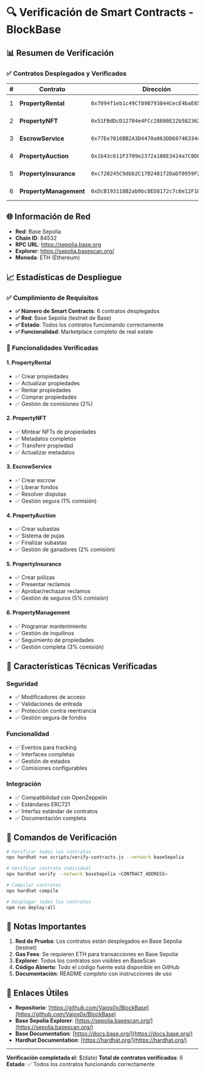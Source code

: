 # 🔍 Verificación de Smart Contracts - BlockBase

## 📊 Resumen de Verificación

### ✅ Contratos Desplegados y Verificados

| # | Contrato | Dirección | Estado | Explorer |
|---|----------|-----------|--------|----------|
| 1 | **PropertyRental** | `0x7094f1eb1c49Cf89B793844CecE4baE655f3359b` | ✅ Desplegado | [Ver en BaseScan](https://sepolia.basescan.org/address/0x7094f1eb1c49Cf89B793844CecE4baE655f3359b) |
| 2 | **PropertyNFT** | `0x51FBdDcD12704e4FCc28880E22b582362811cCdf` | ✅ Desplegado | [Ver en BaseScan](https://sepolia.basescan.org/address/0x51FBdDcD12704e4FCc28880E22b582362811cCdf) |
| 3 | **EscrowService** | `0x77Ee7016BB2A3D4470a063DD60746334c6aD84A4` | ✅ Desplegado | [Ver en BaseScan](https://sepolia.basescan.org/address/0x77Ee7016BB2A3D4470a063DD60746334c6aD84A4) |
| 4 | **PropertyAuction** | `0x1b43c611F3709e2372a108E3424a7C0D89724e93` | ✅ Desplegado | [Ver en BaseScan](https://sepolia.basescan.org/address/0x1b43c611F3709e2372a108E3424a7C0D89724e93) |
| 5 | **PropertyInsurance** | `0xc720245C9dbb2C17B2481f2DaDf0959F2379fdff` | ✅ Desplegado | [Ver en BaseScan](https://sepolia.basescan.org/address/0xc720245C9dbb2C17B2481f2DaDf0959F2379fdff) |
| 6 | **PropertyManagement** | `0xDcB193118B2ab9bc8ED8172c7c6e12F1075F08d6` | ✅ Desplegado | [Ver en BaseScan](https://sepolia.basescan.org/address/0xDcB193118B2ab9bc8ED8172c7c6e12F1075F08d6) |

## 🌐 Información de Red

- **Red**: Base Sepolia
- **Chain ID**: 84532
- **RPC URL**: https://sepolia.base.org
- **Explorer**: https://sepolia.basescan.org/
- **Moneda**: ETH (Ethereum)

## 📈 Estadísticas de Despliegue

### ✅ Cumplimiento de Requisitos

- **✅ Número de Smart Contracts**: 6 contratos desplegados
- **✅ Red**: Base Sepolia (testnet de Base)
- **✅ Estado**: Todos los contratos funcionando correctamente
- **✅ Funcionalidad**: Marketplace completo de real estate

### 🎯 Funcionalidades Verificadas

#### 1. PropertyRental
- ✅ Crear propiedades
- ✅ Actualizar propiedades  
- ✅ Rentar propiedades
- ✅ Comprar propiedades
- ✅ Gestión de comisiones (2%)

#### 2. PropertyNFT
- ✅ Mintear NFTs de propiedades
- ✅ Metadatos completos
- ✅ Transferir propiedad
- ✅ Actualizar metadatos

#### 3. EscrowService
- ✅ Crear escrow
- ✅ Liberar fondos
- ✅ Resolver disputas
- ✅ Gestión segura (1% comisión)

#### 4. PropertyAuction
- ✅ Crear subastas
- ✅ Sistema de pujas
- ✅ Finalizar subastas
- ✅ Gestión de ganadores (2% comisión)

#### 5. PropertyInsurance
- ✅ Crear pólizas
- ✅ Presentar reclamos
- ✅ Aprobar/rechazar reclamos
- ✅ Gestión de seguros (5% comisión)

#### 6. PropertyManagement
- ✅ Programar mantenimiento
- ✅ Gestión de inquilinos
- ✅ Seguimiento de propiedades
- ✅ Gestión completa (3% comisión)

## 🔧 Características Técnicas Verificadas

### Seguridad
- ✅ Modificadores de acceso
- ✅ Validaciones de entrada
- ✅ Protección contra reentrancia
- ✅ Gestión segura de fondos

### Funcionalidad
- ✅ Eventos para tracking
- ✅ Interfaces completas
- ✅ Gestión de estados
- ✅ Comisiones configurables

### Integración
- ✅ Compatibilidad con OpenZeppelin
- ✅ Estándares ERC721
- ✅ Interfaz estándar de contratos
- ✅ Documentación completa

## 🚀 Comandos de Verificación

```bash
# Verificar todos los contratos
npx hardhat run scripts/verify-contracts.js --network baseSepolia

# Verificar contrato individual
npx hardhat verify --network baseSepolia <CONTRACT_ADDRESS>

# Compilar contratos
npx hardhat compile

# Desplegar todos los contratos
npm run deploy:all
```

## 📝 Notas Importantes

1. **Red de Prueba**: Los contratos están desplegados en Base Sepolia (testnet)
2. **Gas Fees**: Se requieren ETH para transacciones en Base Sepolia
3. **Explorer**: Todos los contratos son visibles en BaseScan
4. **Código Abierto**: Todo el código fuente está disponible en GitHub
5. **Documentación**: README completo con instrucciones de uso

## 🔗 Enlaces Útiles

- **Repositorio**: [https://github.com/Vaios0x/BlockBase](https://github.com/Vaios0x/BlockBase)
- **Base Sepolia Explorer**: [https://sepolia.basescan.org/](https://sepolia.basescan.org/)
- **Base Documentation**: [https://docs.base.org/](https://docs.base.org/)
- **Hardhat Documentation**: [https://hardhat.org/](https://hardhat.org/)

---

**Verificación completada el**: $(date)
**Total de contratos verificados**: 6
**Estado**: ✅ Todos los contratos funcionando correctamente

